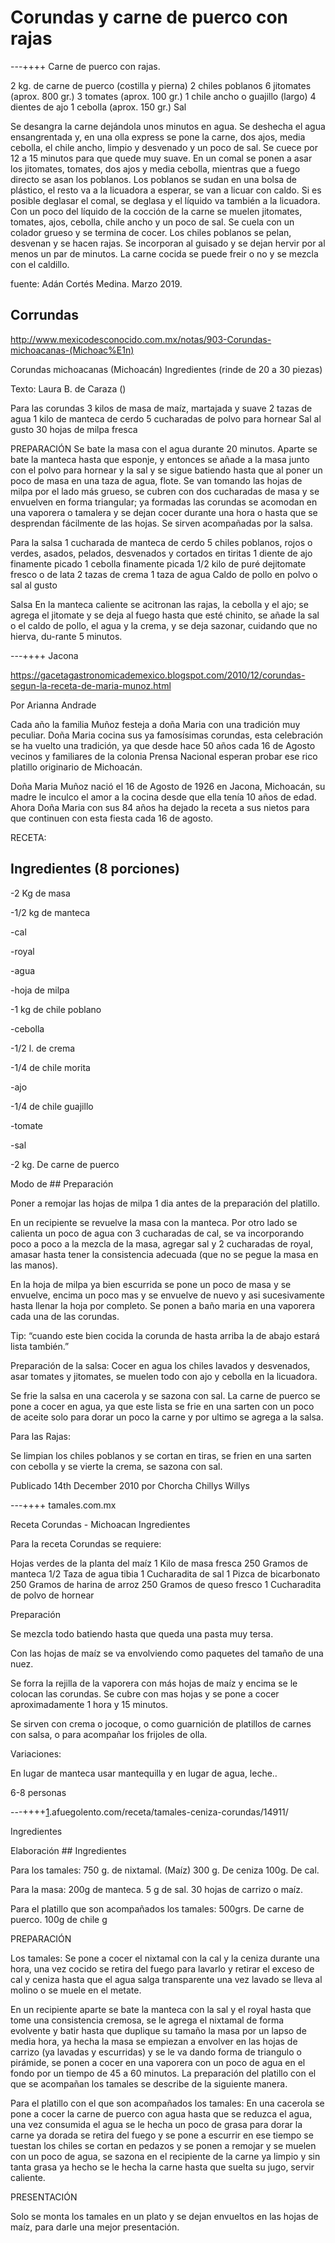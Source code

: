 # Corundas y carne de puerco con rajas

---++++ Carne de puerco con rajas.

2 kg. de carne de puerco (costilla y pierna)
2 chiles poblanos
6 jitomates (aprox. 800 gr.)
3 tomates (aprox. 100 gr.)
1 chile ancho o guajillo (largo)
4 dientes de ajo
1 cebolla (aprox. 150 gr.)
Sal

Se desangra la carne dejándola unos minutos en agua. Se deshecha el agua ensangrentada y, en una olla express se pone la carne, dos ajos, media cebolla, el chile ancho, limpio y desvenado y un poco de sal. Se cuece por 12 a 15 minutos para que quede muy suave.
En un comal se ponen a asar los jitomates, tomates, dos ajos y media cebolla, mientras que a fuego directo se asan los poblanos. Los poblanos se sudan en una bolsa de plástico, el resto va a la licuadora a esperar, se van a licuar con caldo. Si es posible deglasar el comal, se deglasa y el líquido va también a la licuadora.
Con un poco del líquido de la cocción de la carne se muelen jitomates, tomates, ajos, cebolla, chile ancho y un poco de sal. Se cuela con un colador grueso y se termina de cocer.
Los chiles poblanos se pelan, desvenan y se hacen rajas. Se incorporan al guisado y se dejan hervir por al menos un par de minutos.
La carne cocida se puede freir o no y se mezcla con el caldillo.

fuente: Adán Cortés Medina. Marzo 2019.

## Corrundas 
http://www.mexicodesconocido.com.mx/notas/903-Corundas-michoacanas-(Michoac%E1n)

Corundas michoacanas (Michoacán)
Ingredientes (rinde de 20 a 30 piezas)
		
Texto: Laura B. de Caraza ()


Para las corundas
3 kilos de masa de maíz, martajada y suave
2 tazas de agua
1 kilo de manteca de cerdo
5 cucharadas de polvo para hornear
Sal al gusto
30 hojas de milpa fresca

PREPARACIÓN
Se bate la masa con el agua durante 20 minutos. Aparte se bate la manteca hasta que esponje, y entonces se añade a la masa junto con el polvo para hornear y la sal y se sigue batiendo hasta que al poner un poco de masa en una taza de agua, flote. Se van tomando las hojas de milpa por el lado más grueso, se cubren con dos cucharadas de masa y se envuelven en forma triangular; ya formadas las corundas se acomodan en una vaporera o tamalera y se dejan cocer durante una hora o hasta que se desprendan fácilmente de las hojas. Se sirven acompañadas por la salsa.

Para la salsa
1 cucharada de manteca de cerdo
5 chiles poblanos, rojos o verdes, asados, pelados, desvenados y cortados en tiritas
1 diente de ajo finamente picado
1 cebolla finamente picada
1/2 kilo de puré dejitomate fresco o de lata
2 tazas de crema
1 taza de agua
Caldo de pollo en polvo o sal al gusto

Salsa
En la manteca caliente se acitronan las rajas, la cebolla y el ajo; se agrega el jitomate y se deja al fuego hasta que esté chinito, se añade la sal o el caldo de pollo, el agua y la crema, y se deja sazonar, cuidando que no hierva, du-rante 5 minutos.

---++++ Jacona

https://gacetagastronomicademexico.blogspot.com/2010/12/corundas-segun-la-receta-de-maria-munoz.html

Por Arianna Andrade


Cada año la familia Muñoz festeja a doña Maria con una tradición muy peculiar. Doña Maria cocina sus ya famosísimas corundas, esta celebración se ha vuelto una tradición, ya que desde hace 50 años cada 16 de Agosto vecinos y familiares de la colonia Prensa Nacional esperan probar ese rico platillo originario de Michoacán.

Doña Maria Muñoz nació el 16 de Agosto de 1926 en Jacona, Michoacán, su madre le inculco el amor a la cocina desde que ella tenía 10 años de edad. Ahora Doña Maria con sus 84 años ha dejado la receta a sus nietos para que continuen con esta fiesta cada 16 de agosto.



RECETA:


## Ingredientes (8 porciones)

-2 Kg de masa

-1/2 kg de manteca

-cal

-royal

-agua

-hoja de milpa

-1 kg de chile poblano

-cebolla

-1/2 l. de crema

-1/4 de chile morita

-ajo

-1/4 de chile guajillo

-tomate

-sal

-2 kg. De carne de puerco


Modo de ## Preparación

Poner a remojar las hojas de milpa 1 dia antes de la preparación del platillo.

En un recipiente se revuelve la masa con la manteca. Por otro lado se calienta un poco de agua con 3 cucharadas de cal, se va incorporando poco a poco a la mezcla de la masa, agregar sal y 2 cucharadas de royal, amasar hasta tener la consistencia adecuada (que no se pegue la masa en las manos).

En la hoja de milpa ya bien escurrida se pone un poco de masa y se envuelve, encima un poco mas y se envuelve de nuevo y asi sucesivamente hasta llenar la hoja por completo. Se ponen a baño maria en una vaporera cada una de las corundas.

Tip: “cuando este bien cocida la corunda de hasta arriba la de abajo estará lista también.”


Preparación de la salsa:
Cocer en agua los chiles lavados y desvenados, asar tomates y jitomates, se muelen todo con ajo y cebolla en la licuadora.

Se frie la salsa en una cacerola y se sazona con sal. La carne de puerco se pone a cocer en agua, ya que este lista se frie en una sarten con un poco de aceite solo para dorar un poco la carne y por ultimo se agrega a la salsa.


Para las Rajas:

Se limpian los chiles poblanos y se cortan en tiras, se frien en una sarten con cebolla y se vierte la crema, se sazona con sal.


Publicado 14th December 2010 por Chorcha Chillys Willys

---++++ tamales.com.mx

Receta Corundas - Michoacan
Ingredientes

Para la receta Corundas se requiere:

Hojas verdes de la planta del maíz
1 Kilo de masa fresca
250 Gramos de manteca
1/2 Taza de agua tibia
1 Cucharadita de sal
1 Pizca de bicarbonato
250 Gramos de harina de arroz
250 Gramos de queso fresco
1 Cucharadita de polvo de hornear
		
Preparación

Se mezcla todo batiendo hasta que queda una pasta muy tersa.

Con las hojas de maíz se va envolviendo como paquetes del tamaño de una nuez.

Se forra la rejilla de la vaporera con más hojas de maíz y encima se le colocan las corundas. Se cubre con mas hojas y se pone a cocer aproximadamente 1 hora y 15 minutos.

Se sirven con crema o jocoque, o como guarnición de platillos de carnes con salsa, o para acompañar los frijoles de olla.

Variaciones:

En lugar de manteca usar mantequilla y en lugar de agua, leche..

6-8 personas

---++++[1](1).afuegolento.com/receta/tamales-ceniza-corundas/14911/

Ingredientes 

Elaboración ## Ingredientes

Para los tamales:
750 g. de nixtamal. (Maíz)
300 g. De ceniza
100g. De cal.

Para la masa:
200g de manteca.
5 g de sal.
30 hojas de carrizo o maíz.

Para el platillo que son acompañados los tamales:
500grs. De carne de puerco. 
100g de chile g

PREPARACIÓN

Los tamales:
Se pone a cocer el nixtamal con la cal y la ceniza durante una hora, una vez cocido se retira del fuego para lavarlo y retirar el exceso de cal y ceniza hasta que el agua salga transparente una vez lavado se lleva al molino o se muele en el metate.

En un recipiente aparte se bate la manteca con la sal y el royal hasta que tome una consistencia cremosa, se le agrega el nixtamal de forma evolvente y batir hasta que duplique su tamaño la masa por un lapso de media hora, ya hecha la masa se empiezan a envolver en las hojas de carrizo (ya lavadas y escurridas) y se le va dando forma de triangulo o pirámide, se ponen a cocer en una vaporera con un poco de agua en el fondo por un tiempo de 45 a 60 minutos. 
La preparación del platillo con el que se acompañan los tamales se describe de la siguiente manera.

Para el platillo con el que son acompañados los tamales:
En una cacerola se pone a cocer la carne de puerco con agua hasta que se reduzca el agua, una vez consumida el agua se le hecha un poco de grasa para dorar la carne ya dorada se retira del fuego y se pone a escurrir en ese tiempo se tuestan los chiles se cortan en pedazos y se ponen a remojar y se muelen con un poco de agua, se sazona en el recipiente de la carne ya limpio y sin tanta grasa ya hecho se le hecha la carne hasta que suelta su jugo, servir caliente.

PRESENTACIÓN

Solo se monta los tamales en un plato y se dejan envueltos en las hojas de maíz, para darle una mejor presentación.
